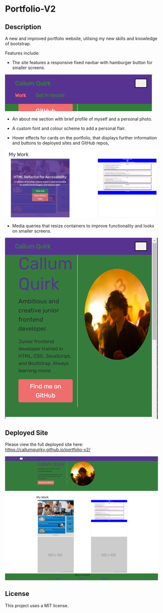 # Portfolio-V2

## Description 

A new and improved portfolio website, utilsing my new skills and knowledge of bootstrap.

Features include:

* The site features a responsive fixed navbar with hamburger button for smaller screens. 

![Alt text](/images/hamburger-example.PNG)

* An about me section with brief profile of myself and a personal photo.

* A custom font and colour scheme to add a personal flair.

* Hover effects for cards on the portfolio, that displays further information and buttons to deployed sites and GitHub repos,

![Alt text](/images/hover-effect-example.PNG)

* Media queries that resize containers to improve functionality and looks on smaller screens.

![Alt text](/images/small-screen-func.PNG)

## Deployed Site

Please view the full deployed site here: https://callumquirky.github.io/portfolio-v2/

![alt text](/images/deployed-size.png)



## License

This project uses a MIT license.